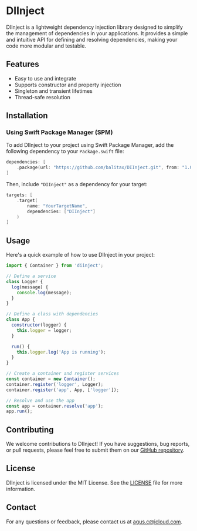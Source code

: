 # DIInject

DIInject is a lightweight dependency injection library designed to simplify the management of dependencies in your applications. It provides a simple and intuitive API for defining and resolving dependencies, making your code more modular and testable.

## Features

- Easy to use and integrate
- Supports constructor and property injection
- Singleton and transient lifetimes
- Thread-safe resolution

## Installation

### Using Swift Package Manager (SPM)

To add DIInject to your project using Swift Package Manager, add the following dependency to your `Package.swift` file:

```swift
dependencies: [
    .package(url: "https://github.com/balitax/DIInject.git", from: "1.0.0")
]
```

Then, include `"DIInject"` as a dependency for your target:

```swift
targets: [
    .target(
        name: "YourTargetName",
        dependencies: ["DIInject"]
    )
]
```

## Usage

Here's a quick example of how to use DIInject in your project:

```javascript
import { Container } from 'diinject';

// Define a service
class Logger {
  log(message) {
    console.log(message);
  }
}

// Define a class with dependencies
class App {
  constructor(logger) {
    this.logger = logger;
  }

  run() {
    this.logger.log('App is running');
  }
}

// Create a container and register services
const container = new Container();
container.register('logger', Logger);
container.register('app', App, ['logger']);

// Resolve and use the app
const app = container.resolve('app');
app.run();
```

## Contributing

We welcome contributions to DIInject! If you have suggestions, bug reports, or pull requests, please feel free to submit them on our [GitHub repository](https://github.com/balitax/DIInject).

## License

DIInject is licensed under the MIT License. See the [LICENSE](LICENSE) file for more information.

## Contact

For any questions or feedback, please contact us at [agus.c@icloud.com](mailto:agus.c@icloud.com).
